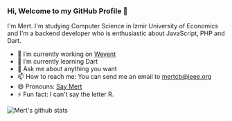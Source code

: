 ### Hi, Welcome to my GitHub Profile 👋

I'm Mert. I'm studying Computer Science in Izmir University of Economics and I'm a backend developer who is enthusiastic about JavaScript, PHP and Dart. 

- 🔭 I’m currently working on [Wevent](https://wevent.io)
- 🌱 I’m currently learning Dart
- 💬 Ask me about anything you want
- 📫 How to reach me: You can send me an email to [mertcb@ieee.org](mailto://mertcb@ieee.org)
- 😄 Pronouns: [Say Mert](https://www.pronouncenames.com/mp3/482055_14858057687411.mp3)
- ⚡ Fun fact: I can't say the letter R.

![Mert's github stats](https://github-readme-stats.vercel.app/api?username=mertcb&show_icons=true&theme=radical)

